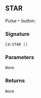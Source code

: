 ## STAR

Pulse `*` button.


### Signature

`C4:STAR ()`


### Parameters

`None`


### Returns

`None
`